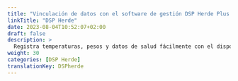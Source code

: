 ```yaml
---
title: "Vinculación de datos con el software de gestión DSP Herde Plus o Beef"
linkTitle: "DSP Herde"
date: 2023-08-04T10:52:07+02:00
draft: false
description: >
  Registra temperaturas, pesos y datos de salud fácilmente con el dispositivo VitalControl e importa los datos registrados en el software *Herde*.
weight: 30
categories: [DSP Herde]
translationKey: DSPherde
---
```

